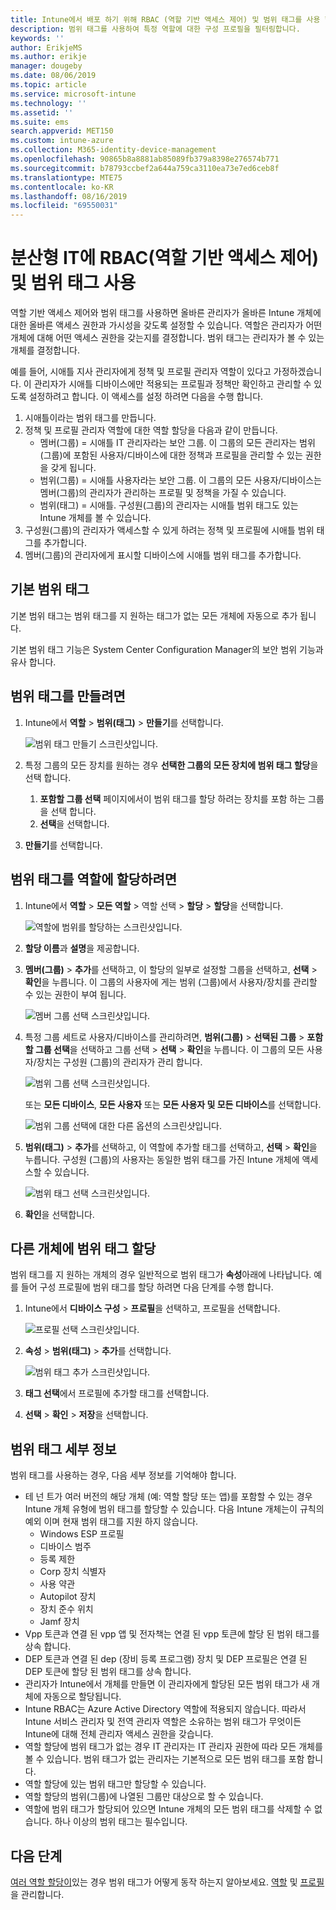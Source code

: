 ```yaml
---
title: Intune에서 배포 하기 위해 RBAC (역할 기반 액세스 제어) 및 범위 태그를 사용 합니다. | Microsoft Docs
description: 범위 태그를 사용하여 특정 역할에 대한 구성 프로필을 필터링합니다.
keywords: ''
author: ErikjeMS
ms.author: erikje
manager: dougeby
ms.date: 08/06/2019
ms.topic: article
ms.service: microsoft-intune
ms.technology: ''
ms.assetid: ''
ms.suite: ems
search.appverid: MET150
ms.custom: intune-azure
ms.collection: M365-identity-device-management
ms.openlocfilehash: 90865b8a8881ab85089fb379a8398e276574b771
ms.sourcegitcommit: b78793ccbef2a644a759ca3110ea73e7ed6ceb8f
ms.translationtype: MTE75
ms.contentlocale: ko-KR
ms.lasthandoff: 08/16/2019
ms.locfileid: "69550031"
---
```

# <a name="use-role-based-access-control-rbac-and-scope-tags-for-distributed-it"></a>분산형 IT에 RBAC(역할 기반 액세스 제어) 및 범위 태그 사용

역할 기반 액세스 제어와 범위 태그를 사용하면 올바른 관리자가 올바른 Intune 개체에 대한 올바른 액세스 권한과 가시성을 갖도록 설정할 수 있습니다. 역할은 관리자가 어떤 개체에 대해 어떤 액세스 권한을 갖는지를 결정합니다. 범위 태그는 관리자가 볼 수 있는 개체를 결정합니다.

예를 들어, 시애틀 지사 관리자에게 정책 및 프로필 관리자 역할이 있다고 가정하겠습니다. 이 관리자가 시애틀 디바이스에만 적용되는 프로필과 정책만 확인하고 관리할 수 있도록 설정하려고 합니다. 이 액세스를 설정 하려면 다음을 수행 합니다.

1. 시애틀이라는 범위 태그를 만듭니다.
2. 정책 및 프로필 관리자 역할에 대한 역할 할당을 다음과 같이 만듭니다. 
    - 멤버(그룹) = 시애틀 IT 관리자라는 보안 그룹. 이 그룹의 모든 관리자는 범위(그룹)에 포함된 사용자/디바이스에 대한 정책과 프로필을 관리할 수 있는 권한을 갖게 됩니다.
    - 범위(그룹) = 시애틀 사용자라는 보안 그룹. 이 그룹의 모든 사용자/디바이스는 멤버(그룹)의 관리자가 관리하는 프로필 및 정책을 가질 수 있습니다. 
    - 범위(태그) = 시애틀. 구성원(그룹)의 관리자는 시애틀 범위 태그도 있는 Intune 개체를 볼 수 있습니다.
3. 구성원(그룹)의 관리자가 액세스할 수 있게 하려는 정책 및 프로필에 시애틀 범위 태그를 추가합니다.
4. 멤버(그룹)의 관리자에게 표시할 디바이스에 시애틀 범위 태그를 추가합니다. 

## <a name="default-scope-tag"></a>기본 범위 태그
기본 범위 태그는 범위 태그를 지 원하는 태그가 없는 모든 개체에 자동으로 추가 됩니다.

기본 범위 태그 기능은 System Center Configuration Manager의 보안 범위 기능과 유사 합니다. 

## <a name="to-create-a-scope-tag"></a>범위 태그를 만들려면

1. Intune에서 **역할** > **범위(태그)**  > **만들기**를 선택합니다.

    ![범위 태그 만들기 스크린샷입니다.](./media/scope-tags/create-scope-tag.png)

3. 특정 그룹의 모든 장치를 원하는 경우 **선택한 그룹의 모든 장치에 범위 태그 할당**을 선택 합니다.
    1. **포함할 그룹 선택** 페이지에서이 범위 태그를 할당 하려는 장치를 포함 하는 그룹을 선택 합니다.
    2. **선택**을 선택합니다.
4. **만들기**를 선택합니다.

## <a name="to-assign-a-scope-tag-to-a-role"></a>범위 태그를 역할에 할당하려면

1. Intune에서 **역할** > **모든 역할** > 역할 선택 > **할당** > **할당**을 선택합니다.

    ![역할에 범위를 할당하는 스크린샷입니다.](./media/scope-tags/assign-scope-to-role.png)

2. **할당 이름**과 **설명**을 제공합니다.
3. **멤버(그룹)**  > **추가**를 선택하고, 이 할당의 일부로 설정할 그룹을 선택하고, **선택** > **확인**을 누릅니다. 이 그룹의 사용자에 게는 범위 (그룹)에서 사용자/장치를 관리할 수 있는 권한이 부여 됩니다.

    ![멤버 그룹 선택 스크린샷입니다.](./media/scope-tags/select-member-groups.png)

4. 특정 그룹 세트로 사용자/디바이스를 관리하려면, **범위(그룹)**  > **선택된 그룹** > **포함할 그룹 선택**을 선택하고 그룹 선택 > **선택** > **확인**을 누릅니다. 이 그룹의 모든 사용자/장치는 구성원 (그룹)의 관리자가 관리 합니다.

    ![범위 그룹 선택 스크린샷입니다.](./media/scope-tags/select-scope-groups.png)

    또는 **모든 디바이스**, **모든 사용자** 또는 **모든 사용자 및 모든 디바이스**를 선택합니다.

    ![범위 그룹 선택에 대한 다른 옵션의 스크린샷입니다.](./media/scope-tags/scope-group-other-options.png)
    
5. **범위(태그)**  > **추가**를 선택하고, 이 역할에 추가할 태그를 선택하고, **선택** > **확인**을 누릅니다. 구성원 (그룹)의 사용자는 동일한 범위 태그를 가진 Intune 개체에 액세스할 수 있습니다.

    ![범위 태그 선택 스크린샷입니다.](./media/scope-tags/select-scope-tags.png)

6. **확인**을 선택합니다. 

## <a name="assign-scope-tags-to-other-objects"></a>다른 개체에 범위 태그 할당

범위 태그를 지 원하는 개체의 경우 일반적으로 범위 태그가 **속성**아래에 나타납니다. 예를 들어 구성 프로필에 범위 태그를 할당 하려면 다음 단계를 수행 합니다.

1. Intune에서 **디바이스 구성** > **프로필**을 선택하고, 프로필을 선택합니다.

    ![프로필 선택 스크린샷입니다.](./media/scope-tags/choose-profile.png)

2. **속성** > **범위(태그)**  > **추가**를 선택합니다.

    ![범위 태그 추가 스크린샷입니다.](./media/scope-tags/add-scope-tags.png)

3. **태그 선택**에서 프로필에 추가할 태그를 선택합니다.
4. **선택** > **확인** > **저장**을 선택합니다.


## <a name="scope-tag-details"></a>범위 태그 세부 정보
범위 태그를 사용하는 경우, 다음 세부 정보를 기억해야 합니다. 

- 테 넌 트가 여러 버전의 해당 개체 (예: 역할 할당 또는 앱)를 포함할 수 있는 경우 Intune 개체 유형에 범위 태그를 할당할 수 있습니다.
  다음 Intune 개체는이 규칙의 예외 이며 현재 범위 태그를 지원 하지 않습니다.
    - Windows ESP 프로필
    - 디바이스 범주
    - 등록 제한
    - Corp 장치 식별자
    - 사용 약관
    - Autopilot 장치
    - 장치 준수 위치
    - Jamf 장치
- Vpp 토큰과 연결 된 vpp 앱 및 전자책는 연결 된 vpp 토큰에 할당 된 범위 태그를 상속 합니다.
- DEP 토큰과 연결 된 dep (장비 등록 프로그램) 장치 및 DEP 프로필은 연결 된 DEP 토큰에 할당 된 범위 태그를 상속 합니다.
- 관리자가 Intune에서 개체를 만들면 이 관리자에게 할당된 모든 범위 태그가 새 개체에 자동으로 할당됩니다.
- Intune RBAC는 Azure Active Directory 역할에 적용되지 않습니다. 따라서 Intune 서비스 관리자 및 전역 관리자 역할은 소유하는 범위 태그가 무엇이든 Intune에 대해 전체 관리자 액세스 권한을 갖습니다.
- 역할 할당에 범위 태그가 없는 경우 IT 관리자는 IT 관리자 권한에 따라 모든 개체를 볼 수 있습니다. 범위 태그가 없는 관리자는 기본적으로 모든 범위 태그를 포함 합니다.
- 역할 할당에 있는 범위 태그만 할당할 수 있습니다.
- 역할 할당의 범위(그룹)에 나열된 그룹만 대상으로 할 수 있습니다.
- 역할에 범위 태그가 할당되어 있으면 Intune 개체의 모든 범위 태그를 삭제할 수 없습니다. 하나 이상의 범위 태그는 필수입니다.

## <a name="next-steps"></a>다음 단계

[여러 역할 할당이](role-based-access-control.md#multiple-role-assignments)있는 경우 범위 태그가 어떻게 동작 하는지 알아보세요.
[역할](role-based-access-control.md) 및 [프로필](device-profile-assign.md)을 관리합니다.
